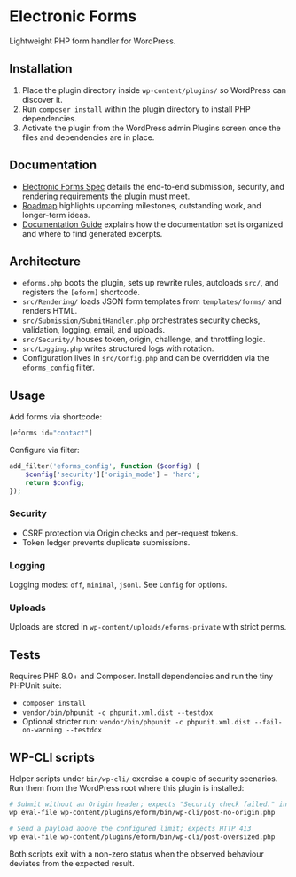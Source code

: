 # Electronic Forms

Lightweight PHP form handler for WordPress.

## Installation

1. Place the plugin directory inside `wp-content/plugins/` so WordPress can discover it.
2. Run `composer install` within the plugin directory to install PHP dependencies.
3. Activate the plugin from the WordPress admin Plugins screen once the files and dependencies are in place.

## Documentation

- [Electronic Forms Spec](docs/electronic_forms_SPEC.md) details the end-to-end submission, security, and rendering requirements the plugin must meet.
- [Roadmap](docs/roadmap.md) highlights upcoming milestones, outstanding work, and longer-term ideas.
- [Documentation Guide](docs/README.md) explains how the documentation set is organized and where to find generated excerpts.

## Architecture

- `eforms.php` boots the plugin, sets up rewrite rules, autoloads `src/`, and registers the `[eform]` shortcode.
- `src/Rendering/` loads JSON form templates from `templates/forms/` and renders HTML.
- `src/Submission/SubmitHandler.php` orchestrates security checks, validation, logging, email, and uploads.
- `src/Security/` houses token, origin, challenge, and throttling logic.
- `src/Logging.php` writes structured logs with rotation.
- Configuration lives in `src/Config.php` and can be overridden via the `eforms_config` filter.

## Usage

Add forms via shortcode:

```php
[eforms id="contact"]
```

Configure via filter:

```php
add_filter('eforms_config', function ($config) {
    $config['security']['origin_mode'] = 'hard';
    return $config;
});
```

### Security

* CSRF protection via Origin checks and per-request tokens.
* Token ledger prevents duplicate submissions.

### Logging

Logging modes: `off`, `minimal`, `jsonl`. See `Config` for options.

### Uploads

Uploads are stored in `wp-content/uploads/eforms-private` with strict perms.

## Tests

Requires PHP 8.0+ and Composer. Install dependencies and run the tiny PHPUnit suite:

- `composer install`
- `vendor/bin/phpunit -c phpunit.xml.dist --testdox`
- Optional stricter run: `vendor/bin/phpunit -c phpunit.xml.dist --fail-on-warning --testdox`

## WP-CLI scripts

Helper scripts under `bin/wp-cli/` exercise a couple of security scenarios. Run
them from the WordPress root where this plugin is installed:

```sh
# Submit without an Origin header; expects "Security check failed." in response
wp eval-file wp-content/plugins/eform/bin/wp-cli/post-no-origin.php

# Send a payload above the configured limit; expects HTTP 413
wp eval-file wp-content/plugins/eform/bin/wp-cli/post-oversized.php
```

Both scripts exit with a non-zero status when the observed behaviour deviates
from the expected result.

